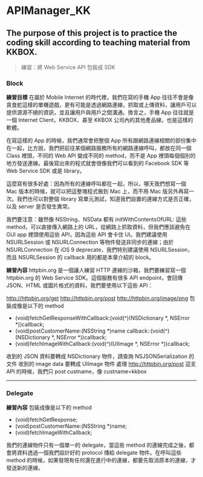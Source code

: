 # APIManager_KK
## The purpose of this project is to practice the coding skill according to teaching  material from KKBOX. 

> 練習：將 Web Service API 包裝成 SDK 

### Block

**練習目標** 
在屬於 Mobile Internet 的時代裡，我們在寫的手機 App 往往不會是像貪食蛇這樣的單機遊戲，更有可能是透過網路連線，抓取或上傳資料，讓用戶可以提供源源不絕的資訊，並且讓用戶與用戶之間溝通。換言之，手機 App 往往就是一個 Internet Client，KKBOX、甚至 KKBOX 公司內的其他產品線，也是這樣的軟體。

在寫這樣的 App 的時候，我們通常會把整個 App 所有跟網路連線相關的部份集中在一起，比方說，我們把前往某個網路服務所有的網路連線呼叫，都放在同一個 Class 裡頭，不同的 Web API 變成不同的 method，而不是 App 裡頭每個個別的地方發送連線。最後寫出來的程式就會很像我們可以看到的 Facebook SDK 等 Web Service SDK 或是 library。

這麼寫有很多好處：因為所有的連線呼叫都在一起，所以，哪天我們想寫一個 Mac 版本的時候，就可以把這整塊程式搬到 Mac 上，而不用 Mac 版另外再寫一次。我們也可以對整個 library 寫單元測試，知道我們設置的連線方式是否正確，以及 server 是否發生異常。

我們要注意：雖然像 NSString、NSData 都有 initWithContentsOfURL: 這些 method，可以直接傳入網路上的 URL，從網路上抓取資料，但我們應該避免在 GUI app 裡頭使用這些 API，因為這些 API 會卡住 UI。我們建議使用 NSURLSession 或 NSURLConnection 等物件發送非同步的連線；由於 NSURLConnection 在 iOS 9 deprecate，我們特別建議使用 NSURLSession，而且 NSURLSession 的 callback 用的都是本章介紹的 block。

**練習內容** 
httpbin.org 是一個讓人練習 HTTP 連線的沙箱，我們要練習寫一個 httpbin.org 的 Web Service SDK。這個服務有很多 API endpoint，會回傳 JSON、HTML 或圖片格式的資料，我們要使用以下這些 API：

http://httpbin.org/get
http://httpbin.org/post
http://httpbin.org/image/png
包裝成像是以下的 method

- (void)fetchGetResponseWithCallback:(void(^)(NSDictionary *, NSError *))callback;
- (void)postCustomerName:(NSString *)name callback::(void(^)(NSDictionary *, NSError *))callback;
- (void)fetchImageWithCallback:(void(^)(UIImage *, NSError *))callback;

收到的 JSON 資料要轉成 NSDictionary 物件，請查詢 NSJSONSerialization 的文件
收到的 image data 要轉成 UIImage 物件
處理 http://httpbin.org/post 這支 API 的時候，我們只 post custname，像 custname=kkbox

----------------------------------------

### Delegate

**練習內容** 
包裝成像是以下的 method

- (void)fetchGetResponse;
- (void)postCustomerName:(NSString *)name;
- (void)fetchImageWithCallback;

我們的連線物件只有一個單一的 delegate，當這些 method 的連線完成之後，都會將資料透過一個我們設計好的 protocol 傳給 delegate 物件。在呼叫這些 method 的時候，如果發現有任何還在進行中的連線，都要先取消原本的連線，才發送新的連線。

